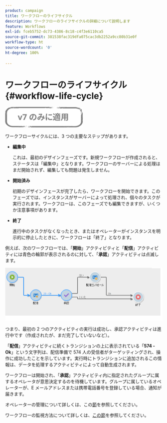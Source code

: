 ```yaml
---
product: campaign
title: ワークフローのライフサイクル
description: ワークフローのライフサイクルの詳細について説明します
feature: Workflows
exl-id: fceb5752-dc73-4386-8c18-c4f3e6110ca5
source-git-commit: 381538fac319dfa075cac3db2252a9cc80b31e0f
workflow-type: ht
source-wordcount: '0'
ht-degree: 100%

---
```


# ワークフローのライフサイクル {#workflow-life-cycle}

![](../../assets/v7-only.svg)

ワークフローサイクルには、3 つの主要なステップがあります。

* **編集中**

   これは、最初のデザインフェーズです。新規ワークフローが作成されると、ステータスは「編集中」となります。ワークフローのサーバーによる処理はまだ開始されず、編集しても問題は発生しません。

* **開始済み**

   初期のデザインフェースが完了したら、ワークフローを開始できます。このフェーズでは、インスタンスがサーバーによって処理され、個々のタスクが実行されます。ワークフローは、このフェーズでも編集できますが、いくつか注意事項があります。

* **終了**

   進行中のタスクがなくなったとき、またはオペレーターがインスタンスを明示的に停止したときに、ワークフローは「終了」となります。

例えば、次のワークフローでは、「**開始**」アクティビティと「**配信**」アクティビティには青色の輪郭が表示されるのに対して、「**承認**」アクティビティは点滅します。

![](assets/new-workflow-6.png)

つまり、最初の 2 つのアクティビティの実行は成功し、承認アクティビティは進行中です（作成されたが、まだ完了していないなど）。

「**配信**」アクティビティに続くトランジションの上に表示されている「**574 -Ok**」という文字列は、配信準備で 574 人の受信者がターゲッティングされ、操作に成功したことを示しています。実行時にトランジションに追加されるこの情報は、データを処理するアクティビティによって自動生成されます。

ワークフローは開始され、「**承認**」アクティビティ内に指定されたグループに属するオペレータが意思決定するのを待機しています。グループに属しているオペレーターが、E メールアドレスまたは携帯電話番号を登録している場合、通知が届きます。

オペレーターの管理について詳しくは、この[節](../../platform/using/access-management.md)を参照してください。

ワークフローの監視方法について詳しくは、[この節](monitoring-workflow-execution.md)を参照してください。
